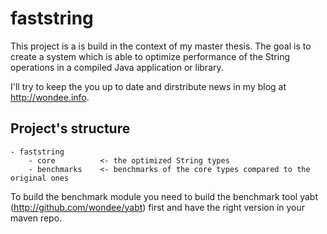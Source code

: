 # faststring

This project is a is build in the context of my master thesis. The goal is to create a system which is able to optimize performance of the String operations in a compiled Java application or library. 

I'll try to keep the you up to date and dirstribute news in my blog at http://wondee.info.

## Project's structure

```
- faststring
	- core 			<- the optimized String types
	- benchmarks 	<- benchmarks of the core types compared to the original ones
```

To build the benchmark module you need to build the benchmark tool yabt (http://github.com/wondee/yabt) first and have the right version in your maven repo.
